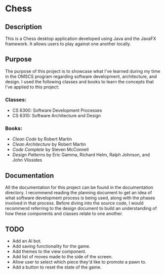 # Chess

## Description

This is a Chess desktop application developed using Java and the JavaFX framework. It allows users to play against one another locally.

## Purpose

The purpose of this project is to showcase what I've learned during my time in the OMSCS program regarding software development, architecture, and design. 
I used the following classes and books to learn the concepts that I've applied to this project:

### Classes:
 - CS 6300: Software Development Processes
 - CS 6310: Software Architecture and Design
 
### Books:
 - *Clean Code* by Robert Martin
 - *Clean Architecture* by Robert Martin
 - *Code Complete* by Steven McConnell
 - *Design Patterns* by Eric Gamma, Richard Helm, Ralph Johnson, and John Vlissides

## Documentation

All the documentation for this project can be found in the documentation directory. 
I recommend reading the planning document to get an idea of what software development process is being used, along with the phases involved in that process.
Before diving into the source code, I would recommend referring to the design document to build an understanding of how these components and classes relate to one another.

## TODO
 - Add an AI bot.
 - Add saving functionality for the game.
 - Add themes to the view component.
 - Add list of moves made to the side of the screen.
 - Allow user to select which piece they'd like to promote a pawn to.
 - Add a button to reset the state of the game.